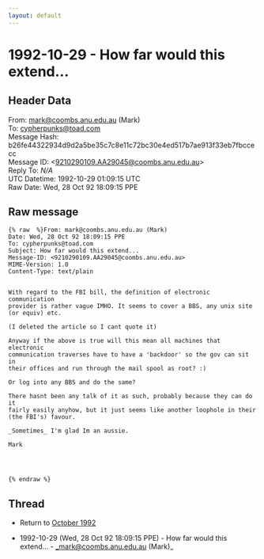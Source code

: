 ```yaml
---
layout: default
---
```


# 1992-10-29 - How far would this extend...

## Header Data

From: mark@coombs.anu.edu.au (Mark)<br>
To: cypherpunks@toad.com<br>
Message Hash: b26fe44322934d9d2a5be35c7c8e11c72bc30e4ed517b7ae913f33eb7fbccecc<br>
Message ID: \<9210290109.AA29045@coombs.anu.edu.au\><br>
Reply To: _N/A_<br>
UTC Datetime: 1992-10-29 01:09:15 UTC<br>
Raw Date: Wed, 28 Oct 92 18:09:15 PPE<br>

## Raw message

```
{% raw  %}From: mark@coombs.anu.edu.au (Mark)
Date: Wed, 28 Oct 92 18:09:15 PPE
To: cypherpunks@toad.com
Subject: How far would this extend...
Message-ID: <9210290109.AA29045@coombs.anu.edu.au>
MIME-Version: 1.0
Content-Type: text/plain


With regard to the FBI bill, the definition of electronic communication
provider is rather vague IMHO. It seems to cover a BBS, any unix site
(or equiv) etc.

(I deleted the article so I cant quote it)

Anyway if the above is true will this mean all machines that electronic
communication traverses have to have a 'backdoor' so the gov can sit in
their offices and run through the mail spool as root? :)

Or log into any BBS and do the same?

There hasnt been any talk of it as such, probably because they can do it
fairly easily anyhow, but it just seems like another loophole in their
(the FBI's) favour.

_Sometimes_ I'm glad Im an aussie.

Mark




{% endraw %}
```

## Thread

+ Return to [October 1992](/archive/1992/10)

+ 1992-10-29 (Wed, 28 Oct 92 18:09:15 PPE) - How far would this extend... - _mark@coombs.anu.edu.au (Mark)_

